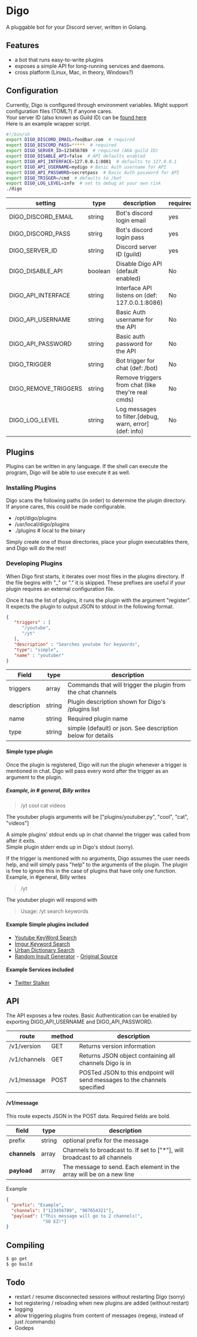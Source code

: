 # Digo
A pluggable bot for your Discord server, written in Golang.

## Features
* a bot that runs easy-to-write plugins
* exposes a simple API for long-running services and daemons.
* cross platform (Linux, Mac, in theory, Windows?)

## Configuration
Currently, Digo is configured through environment variables. Might support configuration files (TOML?) if anyone cares.  
Your server ID (also known as Guild ID) can be [found here](https://support.discordapp.com/hc/en-us/articles/206346498)  
Here is an example wrapper script.

```sh
#!/bin/sh
export DIGO_DISCORD_EMAIL=foo@bar.com  # required
export DIGO_DISCORD_PASS=*****  # required
export DIGO_SERVER_ID=123456789  # required (AKA guild ID)
export DIGO_DISABLE_API=false  # API defaults enabled
export DIGO_API_INTERFACE=127.0.0.1:8081  # defaults to 127.0.0.1
export DIGO_API_USERNAME=mydigo # Basic Auth username for API
export DIGO_API_PASSWORD=secretpass  # Basic Auth password for API
export DIGO_TRIGGER=/cmd  # defaults to /bot
export DIGO_LOG_LEVEL=info  # set to debug at your own risk
./digo
```

setting             |   type    |   description                                          |   required
--------------------|-----------|--------------------------------------------------------|----------
DIGO_DISCORD_EMAIL  |  string   | Bot's discord login email                              | yes
DIGO_DISCORD_PASS   |  strirg   | Bot's discord login pass                               | yes
DIGO_SERVER_ID      |  string   | Discord server ID (guild)                              | yes
DIGO_DISABLE_API    |  boolean  | Disable Digo API (default enabled)                     | No
DIGO_API_INTERFACE  |  string   | Interface API listens on (def: 127.0.0.1:8086)         | No
DIGO_API_USERNAME   |  string   | Basic Auth username for the API                        | No
DIGO_API_PASSWORD   |  string   | Basic auth password for the API                        | No
DIGO_TRIGGER        |  string   | Bot trigger for chat (def: /bot)                       | No
DIGO_REMOVE_TRIGGERS|  string   | Remove triggers from chat (like they're real cmds)     | No
DIGO_LOG_LEVEL      |  string   | Log messages to filter.[debug, warn, error] (def: info)| No

## Plugins
Plugins can be written in any language. If the shell can execute the program, Digo will be able to use execute it as well.

### Installing Plugins
Digo scans the following paths (in order) to determine the plugin directory. If anyone cares, this could be made configurable.

* /opt/digo/plugins
* /usr/local/digo/plugins
* ./plugins  # local to the binary

Simply create one of those directories, place your plugin executables there, and Digo will do the rest!

### Developing Plugins

When Digo first starts, it iterates over most files in the plugins directory. If the file begins with "_" or "." it is skipped. These prefixes are useful if your plugin requires an external configuration file.

Once it has the list of plugins, it runs the plugin with the argument "register". It expects the plugin to output JSON to stdout in the following format.

```json
{
   "triggers" : [
      "/youtube",
      "/yt"
   ],
   "description" : "Searches youtube for keywords",
   "type": "simple",
   "name" : "youtuber"
}
```

Field       | type   | description
------------|--------|------------
triggers    | array  | Commands that will trigger the plugin from the chat channels
description | string | Plugin description shown for Digo's /plugins list
name        | string | Required plugin name
type        | string | simple (default) or json. See description below for details

#### Simple type plugin
Once the plugin is registered, Digo will run the plugin whenever a trigger is mentioned in chat. Digo will pass every word after the trigger as an argument to the plugin.

##### Example, in # general, Billy writes  
>/yt cool cat videos  

The youtuber plugis arguments will be ["plugins/youtuber.py", "cool", "cat", "videos"]  

A simple plugins' stdout ends up in chat channel the trigger was called from after it exits.  
Simple plugin stderr ends up in Digo's stdout (sorry).

If the trigger is mentioned with no arguments, Digo assumes the user needs help, and will simply pass "help" to the arguments of the plugin. The plugin is free to ignore this in the case of plugins that have only one function.
Example, in #general, Billy writes  
>/yt  

The youtuber plugin will respond with  

>Usage: /yt search keywords  

#### Example Simple plugins included
* [Youtube KeyWord Search](examples/plugins/youtuber.py)  
* [Imgur Keyword Search](examples/plugins/imgurer.py)  
* [Urban Dictionary Search](examples/plugins/urbaner.py)  
* [Random Insult Generator](examples/plugins/insulter.py) - [Original Source](https://gist.github.com/quandyfactory/258915)

#### Example Services included
* [Twitter Stalker](examples/services)


## API
The API exposes a few routes. Basic Authentication can be enabled by exporting
DIGO_API_USERNAME and DIGO_API_PASSWORD.

route         | method | description
--------------|--------|------------
/v1/version   | GET    | Returns version information
/v1/channels  | GET    | Returns JSON object containing all channels Digo is in
/v1/message   | POST   | POSTed JSON to this endpoint will send messages to the channels specified

#### /v1/message
This route expects JSON in the POST data. Required fields are bold.

field       | type   | description
------------|--------|------------
prefix      | string | optional prefix for the message
**channels**| array  | Channels to broadcast to. If set to ["*"], will broadcast to all channels
**payload** | array  | The message to send. Each element in the array will be on a new line

Example
```json
{
  "prefix": "Example",
  "channels": ["123456789", "987654321"],
  "payload": ["This message will go to 2 channels!",
              "SO EZ!"]
}

```

## Compiling
```sh
$ go get
$ go build
```

## Todo
* restart / resume disconnected sessions without restarting Digo (sorry)
* hot registering / reloading when new plugins are added (without restart)
* logging
* allow triggering plugins from content of messages (regexp, instead of just /commands)
* Godeps
